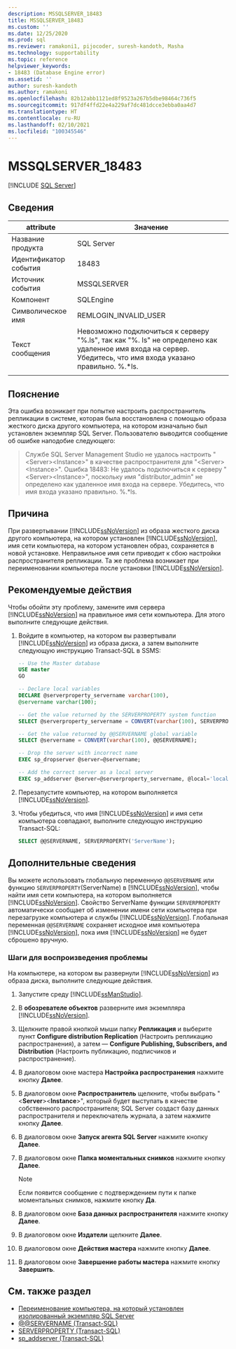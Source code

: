 ```yaml
---
description: MSSQLSERVER_18483
title: MSSQLSERVER_18483
ms.custom: ''
ms.date: 12/25/2020
ms.prod: sql
ms.reviewer: ramakoni1, pijocoder, suresh-kandoth, Masha
ms.technology: supportability
ms.topic: reference
helpviewer_keywords:
- 18483 (Database Engine error)
ms.assetid: ''
author: suresh-kandoth
ms.author: ramakoni
ms.openlocfilehash: 82b12abb1121ed8f9523a267b5dbe98464c736f5
ms.sourcegitcommit: 917df4ffd22e4a229af7dc481dcce3ebba0aa4d7
ms.translationtype: HT
ms.contentlocale: ru-RU
ms.lasthandoff: 02/10/2021
ms.locfileid: "100345546"
---
```

# <a name="mssqlserver_18483"></a>MSSQLSERVER_18483
 [!INCLUDE [SQL Server](../../includes/applies-to-version/sqlserver.md)]

## <a name="details"></a>Сведения

|attribute|Значение|
|---|---|
|Название продукта|SQL Server|
|Идентификатор события|18483|
|Источник события|MSSQLSERVER|
|Компонент|SQLEngine|
|Символическое имя|REMLOGIN_INVALID_USER|
|Текст сообщения|Невозможно подключиться к серверу "%.ls", так как "%. ls" не определено как удаленное имя входа на сервер. Убедитесь, что имя входа указано правильно. %.*ls.|
||

## <a name="explanation"></a>Пояснение

Эта ошибка возникает при попытке настроить распространитель репликации в системе, которая была восстановлена с помощью образа жесткого диска другого компьютера, на котором изначально был установлен экземпляр SQL Server. Пользователю выводится сообщение об ошибке наподобие следующего:

> Службе SQL Server Management Studio не удалось настроить "\<Server>\<Instance>" в качестве распространителя для "\<Server>\<Instance>". Ошибка 18483: Не удалось подключиться к серверу "\<Server>\<Instance>", поскольку имя "distributor_admin" не определено как удаленное имя входа на сервере. Убедитесь, что имя входа указано правильно. %.*ls.

## <a name="cause"></a>Причина

При развертывании [!INCLUDE[ssNoVersion](../../includes/ssnoversion-md.md)] из образа жесткого диска другого компьютера, на котором установлен [!INCLUDE[ssNoVersion](../../includes/ssnoversion-md.md)], имя сети компьютера, на котором установлен образ, сохраняется в новой установке. Неправильное имя сети приводит к сбою настройки распространителя репликации. Та же проблема возникает при переименовании компьютера после установки [!INCLUDE[ssNoVersion](../../includes/ssnoversion-md.md)].

## <a name="user-action"></a>Рекомендуемые действия

Чтобы обойти эту проблему, замените имя сервера [!INCLUDE[ssNoVersion](../../includes/ssnoversion-md.md)] на правильное имя сети компьютера. Для этого выполните следующие действия.

1. Войдите в компьютер, на котором вы развертывали [!INCLUDE[ssNoVersion](../../includes/ssnoversion-md.md)] из образа диска, а затем выполните следующую инструкцию Transact-SQL в SSMS:

    ```sql
    -- Use the Master database
    USE master
    GO

    -- Declare local variables
    DECLARE @serverproperty_servername varchar(100),
    @servername varchar(100);

    -- Get the value returned by the SERVERPROPERTY system function
    SELECT @serverproperty_servername = CONVERT(varchar(100), SERVERPROPERTY('ServerName'));

    -- Get the value returned by @@SERVERNAME global variable
    SELECT @servername = CONVERT(varchar(100), @@SERVERNAME);

    -- Drop the server with incorrect name
    EXEC sp_dropserver @server=@servername;

    -- Add the correct server as a local server
    EXEC sp_addserver @server=@serverproperty_servername, @local='local';
    ```

2. Перезапустите компьютер, на котором выполняется [!INCLUDE[ssNoVersion](../../includes/ssnoversion-md.md)].
3. Чтобы убедиться, что имя [!INCLUDE[ssNoVersion](../../includes/ssnoversion-md.md)] и имя сети компьютера совпадают, выполните следующую инструкцию Transact-SQL:

    ```sql
    SELECT @@SERVERNAME, SERVERPROPERTY('ServerName');
    ```

## <a name="more-information"></a>Дополнительные сведения

Вы можете использовать глобальную переменную `@@SERVERNAME` или функцию `SERVERPROPERTY`(ServerName) в [!INCLUDE[ssNoVersion](../../includes/ssnoversion-md.md)], чтобы найти имя сети компьютера, на котором выполняется [!INCLUDE[ssNoVersion](../../includes/ssnoversion-md.md)]. Свойство ServerName функции `SERVERPROPERTY` автоматически сообщает об изменении имени сети компьютера при перезагрузке компьютера и службы [!INCLUDE[ssNoVersion](../../includes/ssnoversion-md.md)]. Глобальная переменная `@@SERVERNAME` сохраняет исходное имя компьютера [!INCLUDE[ssNoVersion](../../includes/ssnoversion-md.md)], пока имя [!INCLUDE[ssNoVersion](../../includes/ssnoversion-md.md)] не будет сброшено вручную.

### <a name="steps-to-reproduce-the-problem"></a>Шаги для воспроизведения проблемы

На компьютере, на котором вы развернули [!INCLUDE[ssNoVersion](../../includes/ssnoversion-md.md)] из образа диска, выполните следующие действия.

1. Запустите среду [!INCLUDE[ssManStudio](../../includes/ssManStudio-md.md)].
2. В **обозревателе объектов** разверните имя экземпляра [!INCLUDE[ssNoVersion](../../includes/ssnoversion-md.md)].
3. Щелкните правой кнопкой мыши папку **Репликация** и выберите пункт **Configure distribution Replication** (Настроить репликацию распространения), а затем — **Configure Publishing, Subscribers, and Distribution** (Настроить публикацию, подписчиков и распространение).
4. В диалоговом окне мастера **Настройка распространения** нажмите кнопку **Далее**.
5. В диалоговом окне **Распространитель** щелкните, чтобы выбрать "\<**Server**>\<**Instance**>", который будет выступать в качестве собственного распространителя; SQL Server создаст базу данных распространителя и переключатель журнала, а затем нажмите кнопку **Далее**.
6. В диалоговом окне **Запуск агента SQL Server** нажмите кнопку **Далее**.
7. В диалоговом окне **Папка моментальных снимков** нажмите кнопку **Далее**.

    > [!NOTE]
    > Если появится сообщение с подтверждением пути к папке моментальных снимков, нажмите кнопку **Да**.
8. В диалоговом окне **База данных распространителя** нажмите кнопку **Далее**.
9. В диалоговом окне **Издатели** щелкните **Далее**.
10. В диалоговом окне **Действия мастера** нажмите кнопку **Далее**.
11. В диалоговом окне **Завершение работы мастера** нажмите кнопку **Завершить**.

## <a name="see-also"></a>См. также раздел

- [Переименование компьютера, на который установлен изолированный экземпляр SQL Server](../../database-engine/install-windows/rename-a-computer-that-hosts-a-stand-alone-instance-of-sql-server.md)
- [@@SERVERNAME (Transact-SQL)](../../t-sql/functions/servername-transact-sql.md)
- [SERVERPROPERTY (Transact-SQL)](../../t-sql/functions/serverproperty-transact-sql.md)
- [sp_addserver (Transact-SQL)](../system-stored-procedures/sp-addserver-transact-sql.md)